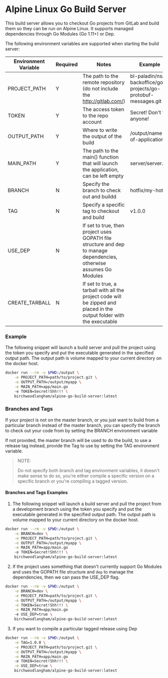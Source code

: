 # Alpine Linux Go Build Server

This build server allows you to checkout Go projects from GitLab and build them so they can be run on Alpine Linux. It supports managed dependencies through Go Modules (Go 1.11+) or Dep.

The following environment variables are supported when starting the build server:

| Environment Variable | Required | Notes | Example |
| -------------------- | -------- | ----- | ------- |
| PROJECT_PATH | Y | The path to the remote repository (do not include the http://gitlab.com/) | bl-paladin/nsa-backoffice/go-projects/go-protobuf-messages.git |
| TOKEN | Y | The access token to the repo account | Secret! Don't tell anyone! |
| OUTPUT_PATH | Y | Where to write the output of the build | /output/name-of-application |
| MAIN_PATH | Y | The path to the main() function that will launch the application, can be left empty | server/server.go |
| BRANCH | N | Specify the branch to check out and buildd | hotfix/my-hotfix
| TAG | N | Specify a specific tag to checkout and build | v1.0.0 
| USE_DEP | N | If set to true, then project uses GOPATH file structure and dep to manage dependencies, otherwise assumes Go Modules | |
| CREATE_TARBALL | N | If set to true, a tarball with all the project code will be zipped and placed in the output folder with the executable | |

### Example

The following snippet will launch a build server and pull the project using the token you specify and put the executable generated 
in the specified output path. The output path is volume mapped to your current directory on the docker host.

```bash 
docker run --rm -v $PWD:/output \
    -e PROJECT_PATH=path/to/project.git \
    -e OUTPUT_PATH=/output/myapp \
    -e MAIN_PATH=app/main.go
    -e TOKEN=Secret!Shh!!! \
    birchwoodlangham/alpine-go-build-server:latest
```

### Branches and Tags

If your project is not on the master branch, or you just want to build from a particular branch instead of the master branch, you can specify the branch to
check out your code from by setting the BRANCH environment variable

If not provided, the master branch will be used to do the build, to use a release tag instead, provide the Tag to use by setting the TAG environment variable.

> NOTE:
> 
> Do not specify both branch and tag environment variables, it doesn't make sense to do so, you're either compile a specific version on a specific branch
> or you're compiling a tagged version.

#### Branches and Tags Examples

1. The following snippet will launch a build server and pull the project from a development branch using the token you specify and put the executable generated 
in the specified output path. The output path is volume mapped to your current directory on the docker host.

```bash 
docker run --rm -v $PWD:/output \
    -e BRANCH=dev \
    -e PROJECT_PATH=path/to/project.git \
    -e OUTPUT_PATH=/output/myapp \
    -e MAIN_PATH=app/main.go
    -e TOKEN=Secret!Shh!!! \
    birchwoodlangham/alpine-go-build-server:latest
```

2. If the project uses something that doesn't currently support Go Modules and uses the GOPATH file structure and `dep` to manage the dependencies, then we can pass the USE_DEP
flag.

```bash 
docker run --rm -v $PWD:/output \
    -e BRANCH=dev \
    -e PROJECT_PATH=path/to/project.git \
    -e OUTPUT_PATH=/output/myapp \
    -e TOKEN=Secret!Shh!!! \
    -e MAIN_PATH=app/main.go
    -e USE_DEP=true \
    birchwoodlangham/alpine-go-build-server:latest
```

3. If you want to compile a particular tagged release using Dep

```bash 
docker run --rm -v $PWD:/output \
    -e TAG=1.0.0 \
    -e PROJECT_PATH=path/to/project.git \
    -e OUTPUT_PATH=/output/myapp \
    -e MAIN_PATH=app/main.go
    -e TOKEN=Secret!Shh!!! \
    -e USE_DEP=true \
    birchwoodlangham/alpine-go-build-server:latest
```
